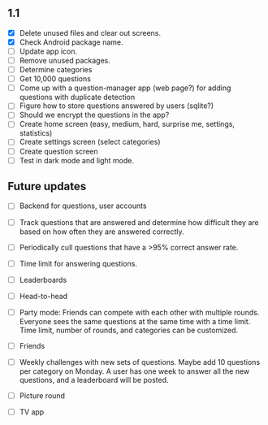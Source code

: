 ## 1.1
- [x] Delete unused files and clear out screens.
- [x] Check Android package name.
- [ ] Update app icon.
- [ ] Remove unused packages.
- [ ] Determine categories
- [ ] Get 10,000 questions
- [ ] Come up with a question-manager app (web page?) for adding questions with duplicate detection
- [ ] Figure how to store questions answered by users (sqlite?)
- [ ] Should we encrypt the questions in the app?
- [ ] Create home screen (easy, medium, hard, surprise me, settings, statistics)
- [ ] Create settings screen (select categories)
- [ ] Create question screen
- [ ] Test in dark mode and light mode.

## Future updates
  - [ ] Backend for questions, user accounts
  - [ ] Track questions that are answered and determine how difficult they are based on how often they are answered correctly.
  - [ ] Periodically cull questions that have a >95% correct answer rate.
  - [ ] Time limit for answering questions.
  - [ ] Leaderboards
  - [ ] Head-to-head
  - [ ] Party mode: Friends can compete with each other with multiple rounds. Everyone sees the same questions at the same time with a time limit. Time limit, number of rounds, and categories can be customized.
  - [ ] Friends
  - [ ] Weekly challenges with new sets of questions. Maybe add 10 questions per category on Monday. A user has one week to answer all the new questions, and a leaderboard will be posted.
  - [ ] Picture round
  - [ ] TV app

